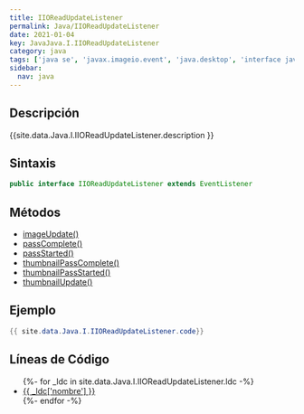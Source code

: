 ```yaml
---
title: IIOReadUpdateListener
permalink: Java/IIOReadUpdateListener
date: 2021-01-04
key: JavaJava.I.IIOReadUpdateListener
category: java
tags: ['java se', 'javax.imageio.event', 'java.desktop', 'interface java', 'Java 1.0']
sidebar: 
  nav: java
---
```


## Descripción
{{site.data.Java.I.IIOReadUpdateListener.description }}

## Sintaxis
~~~java
public interface IIOReadUpdateListener extends EventListener
~~~

## Métodos
* [imageUpdate()](/Java/IIOReadUpdateListener/imageUpdate)
* [passComplete()](/Java/IIOReadUpdateListener/passComplete)
* [passStarted()](/Java/IIOReadUpdateListener/passStarted)
* [thumbnailPassComplete()](/Java/IIOReadUpdateListener/thumbnailPassComplete)
* [thumbnailPassStarted()](/Java/IIOReadUpdateListener/thumbnailPassStarted)
* [thumbnailUpdate()](/Java/IIOReadUpdateListener/thumbnailUpdate)

## Ejemplo
~~~java
{{ site.data.Java.I.IIOReadUpdateListener.code}}
~~~

## Líneas de Código
<ul>
{%- for _ldc in site.data.Java.I.IIOReadUpdateListener.ldc -%}
   <li>
       <a href="{{_ldc['url'] }}">{{ _ldc['nombre'] }}</a>
   </li>
{%- endfor -%}
</ul>
